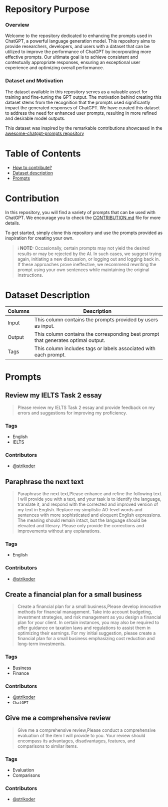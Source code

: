 # Repository Purpose

### Overview

Welcome to the repository dedicated to enhancing the prompts used in ChatGPT, a powerful language generation model. This repository aims to provide researchers, developers, and users with a dataset that can be utilized to improve the performance of ChatGPT by incorporating more effective prompts. Our ultimate goal is to achieve consistent and contextually appropriate responses, ensuring an exceptional user experience and optimizing overall performance.

### Dataset and Motivation

The dataset available in this repository serves as a valuable asset for training and fine-tuning the GPT output. The motivation behind creating this dataset stems from the recognition that the prompts used significantly impact the generated responses of ChatGPT. We have curated this dataset to address the need for enhanced user prompts, resulting in more refined and desirable model outputs.

This dataset was inspired by the remarkable contributions showcased in the [awesome-chatgpt-prompts repository](https://github.com/f/awesome-chatgpt-prompts)


# Table of Contents
* [How to contribute?](#Contribution)
* [Dataset description](#Dataset-Description)
* [Prompts](#Prompts)

# Contribution
In this repository, you will find a variety of prompts that can be used with ChatGPT. We encourage you to check the [CONTRIBUTION.md](https://github.com/Strikoder/PromptEngineering-ChatGPT/blob/main/CONTRIBUTION.md) file for more details.

To get started, simply clone this repository and use the prompts provided as inspiration for creating your own.

> ℹ **NOTE:** Occasionally, certain prompts may not yield the desired results or may be rejected by the AI. In such cases, we suggest trying again, initiating a new discussion, or logging out and logging back in. If these approaches prove ineffective, we recommend rewriting the prompt using your own sentences while maintaining the original instructions.

# Dataset Description
| Columns|Description|
|---|---|
|Input| This column contains the prompts provided by users as input.
|Output| This column contains the corresponding best prompt that generates optimal output.
|Tags| This column includes tags or labels associated with each prompt.

# Prompts

## Review my IELTS Task 2 essay

> Please review my IELTS Task 2 essay and provide feedback on my errors and suggestions for improving my proficiency.

### Tags
- English
- IELTS

### Contributors
- [@strikoder](https://github.com/strikoder) 

## Paraphrase the next text

> Paraphrase the next text,Please enhance and refine the following text. I will provide you with a text, and your task is to identify the language, translate it, and respond with the corrected and improved version of my text in English. Replace my simplistic A0-level words and sentences with more sophisticated and eloquent English expressions. The meaning should remain intact, but the language should be elevated and literary. Please only provide the corrections and improvements without any explanations.


### Tags
- English

### Contributors
- [@strikoder](https://github.com/strikoder) 

## Create a financial plan for a small business

> Create a financial plan for a small business,Please develop innovative methods for financial management. Take into account budgeting, investment strategies, and risk management as you design a financial plan for your client. In certain instances, you may also be required to offer guidance on taxation laws and regulations to assist them in optimizing their earnings. For my initial suggestion, please create a financial plan for a small business emphasizing cost reduction and long-term investments.


### Tags
- Business
- Finance

### Contributors
- [@strikoder](https://github.com/strikoder) 
- `ChatGPT`

## Give me a comprehensive review

> Give me a comprehensive review,Please conduct a comprehensive evaluation of the item I will provide to you. Your review should encompass its advantages, disadvantages, features, and comparisons to similar items.


### Tags
- Evaluation
- Comparisons

### Contributors
- [@strikoder](https://github.com/strikoder) 













